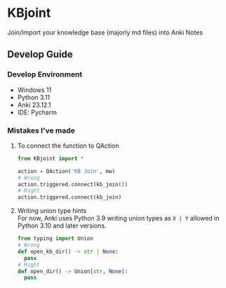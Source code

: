 # KBjoint
Join/Import your knowledge base (majorly md files) into Anki Notes

## Develop Guide

### Develop Environment

- Windows 11
- Python 3.11
- Anki 23.12.1
- IDE: Pycharm

### Mistakes I've made

1. To connect the function to QAction

   ```python
   from KBjoint import *
   
   action = QAction('KB Join', mw)
   # Wrong
   action.triggered.connect(kb_join())
   # Right
   action.triggered.connect(kb_join)
   ```
   
2. Writing union type hints</br>
   For now, Anki uses Python 3.9
   writing union types as `X | Y` allowed in Python 3.10 and later versions.

   ```python
   from typing import Union
   # Wrong
   def open_kb_dir() -> str | None:
     pass
   # Right
   def open_dir() -> Union[str, None]:
     pass
   ```